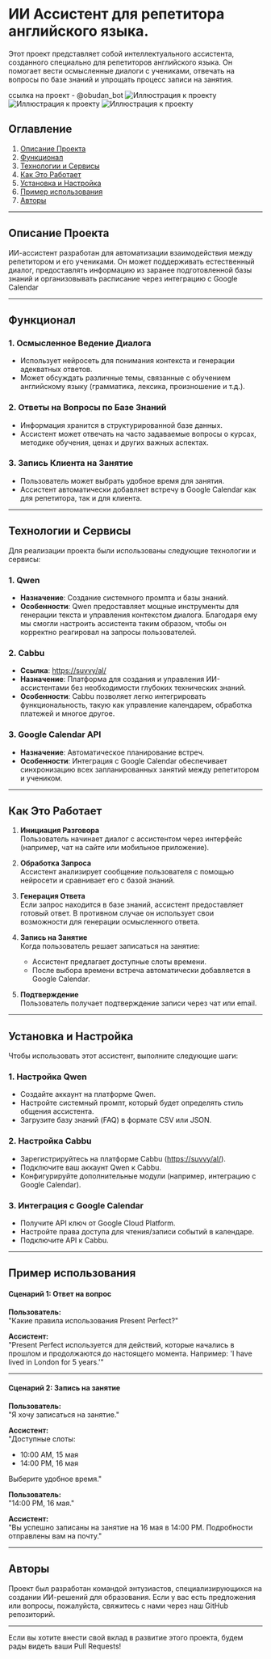 # ИИ Ассистент для репетитора английского языка.

Этот проект представляет собой интеллектуального ассистента, созданного специально для репетиторов английского языка. Он помогает вести осмысленные диалоги с учениками, отвечать на вопросы по базе знаний и упрощать процесс записи на занятия.

ссылка на проект - @obudan_bot
![Иллюстрация к проекту](https://github.com/AlexanderBudan/ai_postrigalka/blob/main/%D0%91%D0%9E%D0%A2_1.png)
![Иллюстрация к проекту](https://github.com/AlexanderBudan/ai_postrigalka/blob/main/%D0%91%D0%9E%D0%A22.png?raw=true)
![Иллюстрация к проекту](https://github.com/AlexanderBudan/ai_postrigalka/blob/main/%D0%91%D0%9E%D0%A23.png?raw=true)
## Оглавление

1. [Описание Проекта](#описание-проекта)
2. [Функционал](#функционал)
3. [Технологии и Сервисы](#технологии-и-сервисы)
4. [Как Это Работает](#как-это-работает)
5. [Установка и Настройка](#установка-и-настройка)
6. [Пример использования](#пример-использования)
7. [Авторы](#авторы)

---

## Описание Проекта

ИИ-ассистент разработан для автоматизации взаимодействия между репетитором и его учениками. Он может поддерживать естественный диалог, предоставлять информацию из заранее подготовленной базы знаний и организовывать расписание через интеграцию с Google Calendar

---

## Функционал

### 1. **Осмысленное Ведение Диалога**
   - Использует нейросеть для понимания контекста и генерации адекватных ответов.
   - Может обсуждать различные темы, связанные с обучением английскому языку (грамматика, лексика, произношение и т.д.).

### 2. **Ответы на Вопросы по Базе Знаний**
   - Информация хранится в структурированной базе данных.
   - Ассистент может отвечать на часто задаваемые вопросы о курсах, методике обучения, ценах и других важных аспектах.

### 3. **Запись Клиента на Занятие**
   - Пользователь может выбрать удобное время для занятия.
   - Ассистент автоматически добавляет встречу в Google Calendar как для репетитора, так и для клиента.

---

## Технологии и Сервисы

Для реализации проекта были использованы следующие технологии и сервисы:

### 1. **Qwen**
   - **Назначение**: Создание системного промпта и базы знаний.
   - **Особенности**: Qwen предоставляет мощные инструменты для генерации текста и управления контекстом диалога. Благодаря ему мы смогли настроить ассистента таким образом, чтобы он корректно реагировал на запросы пользователей.

### 2. **Cabbu**
   - **Ссылка**: [https://suvvy/al/](https://suvvy/al/)
   - **Назначение**: Платформа для создания и управления ИИ-ассистентами без необходимости глубоких технических знаний.
   - **Особенности**: Cabbu позволяет легко интегрировать функциональность, такую как управление календарем, обработка платежей и многое другое.

### 3. **Google Calendar API**
   - **Назначение**: Автоматическое планирование встреч.
   - **Особенности**: Интеграция с Google Calendar обеспечивает синхронизацию всех запланированных занятий между репетитором и учеником.

---

## Как Это Работает

1. **Инициация Разговора**  
   Пользователь начинает диалог с ассистентом через интерфейс (например, чат на сайте или мобильное приложение).

2. **Обработка Запроса**  
   Ассистент анализирует сообщение пользователя с помощью нейросети и сравнивает его с базой знаний.

3. **Генерация Ответа**  
   Если запрос находится в базе знаний, ассистент предоставляет готовый ответ. В противном случае он использует свои возможности для генерации осмысленного ответа.

4. **Запись на Занятие**  
   Когда пользователь решает записаться на занятие:
   - Ассистент предлагает доступные слоты времени.
   - После выбора времени встреча автоматически добавляется в Google Calendar.

5. **Подтверждение**  
   Пользователь получает подтверждение записи через чат или email.

---

## Установка и Настройка

Чтобы использовать этот ассистент, выполните следующие шаги:

### 1. **Настройка Qwen**
   - Создайте аккаунт на платформе Qwen.
   - Настройте системный промпт, который будет определять стиль общения ассистента.
   - Загрузите базу знаний (FAQ) в формате CSV или JSON.

### 2. **Настройка Cabbu**
   - Зарегистрируйтесь на платформе Cabbu ([https://suvvy/al/](https://suvvy/al/)).
   - Подключите ваш аккаунт Qwen к Cabbu.
   - Конфигурируйте дополнительные модули (например, интеграцию с Google Calendar).

### 3. **Интеграция с Google Calendar**
   - Получите API ключ от Google Cloud Platform.
   - Настройте права доступа для чтения/записи событий в календаре.
   - Подключите API к Cabbu.

---

## Пример использования

#### Сценарий 1: Ответ на вопрос
**Пользователь:**  
"Какие правила использования Present Perfect?"

**Ассистент:**  
"Present Perfect используется для действий, которые начались в прошлом и продолжаются до настоящего момента. Например: 'I have lived in London for 5 years.'"

---

#### Сценарий 2: Запись на занятие
**Пользователь:**  
"Я хочу записаться на занятие."

**Ассистент:**  
"Доступные слоты:  
- 10:00 AM, 15 мая  
- 14:00 PM, 16 мая  

Выберите удобное время."

**Пользователь:**  
"14:00 PM, 16 мая."

**Ассистент:**  
"Вы успешно записаны на занятие на 16 мая в 14:00 PM. Подробности отправлены вам на почту."

---

## Авторы

Проект был разработан командой энтузиастов, специализирующихся на создании ИИ-решений для образования. Если у вас есть предложения или вопросы, пожалуйста, свяжитесь с нами через наш GitHub репозиторий.

--- 

Если вы хотите внести свой вклад в развитие этого проекта, будем рады видеть ваши Pull Requests!

